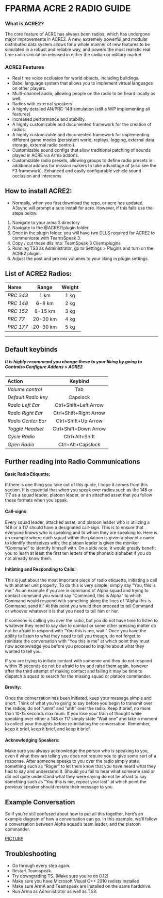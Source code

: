 # FPARMA ACRE 2 RADIO GUIDE

### What is ACRE2?
The core feature of ACRE has always been radios, which has undergone major improvements in ACRE2. A new, extremely powerful and modular distributed data system allows for a whole manner of new features to be simulated in a robust and reliable way, and powers the most realistic real time radio simulation released in either the civilian or military market.


### ACRE2 Features

* Real time voice occlusion for world objects, including buildings.
* Babel language system that allows you to implement virtual languages on other players.
* Multi-channel audio, allowing people on the radio to be heard locally as well.
* Radios with external speakers.
* A highly detailed AN/PRC-148 simulation (still a WIP implementing all features).
* Increased performance and stability.
* A highly customizable and documented framework for the creation of radios.
* A highly customizable and documented framework for implementing different game modes (persistent world, replays, logging, external data storage, external radio control).
* Customizable sound configs that allow traditional patching of sounds played in ACRE via Arma addons.
* Customizable radio presets, allowing groups to define radio presets in additional addons for mission makers to take advantage of (also see the F3 framework).
Enhanced and easily configurable vehicle sound occlusion and intercoms.

## How to install ACRE2:
* Normally, when you first download the repo, or acre has updated, A3sync will prompt a auto install for acre. However, if this fails use the steps below.

1. Navigate to your arma 3 directory
2. Navigate to  the @ACRE2\plugin folder
3. Once in the plugin folder, you will have two DLLS required for ACRE2 to communicate with TeamsSpeak 3.
4. Copy / cut these dlls into: TeamSpeak 3 Client\plugins
5. Running TS3 as Administrator, go to Settings > Plugins and turn on the ACRE2 plugin.
6. Adjust the post and pre mix volumes to your liking in plugin settings.

## List of ACRE2 Radios:
| Name | Range | Weight |
| :-----|:-----:| :------:|
|*PRC 343*|1 km|1 kg|
|*PRC 148*|6-8 km|2 kg|
|*PRC 152*|6-15 km|3 kg|
|*PRC 77*|20-30 km|4 kg|
|*PRC 177*|20-30 km|5 kg|
***
## Default keybinds
##### It is highly recommend you change these to your liking by going to Controls>Configure Addons > ACRE2

| Action | Keybind |
| :-----|:-----:|
|*Volume control*| Tab|
|*Default Radio key*| Capslock|
|*Radio Left Ear*| Ctrl+Shift+Left Arrow|
|*Radio Right Ear*| Ctrl+Shift+Right Arrow|
|*Radio Center Ear*| Ctrl+Shift+Up Arrow|
|*Toggle Headset*| Ctrl+Shift+Down Arrow|
|*Cycle Radio*| Ctrl+Alt+Shift|
|*Open Radio*|Ctrl+Alt+Capslock|

## Further reading into Radio Communications

#### Basic Radio Etiquette:
If there is one thing you take out of this guide, I hope it comes from this section. It is essential that when you speak over radios such as the 148 or 117 as a squad leader, platoon leader, or an attached asset that you follow these formats when you speak.

#### Call-signs:
Every squad leader, attached asset, and platoon leader who is utilizing a 148 or a 117 should have a designated call-sign. This is to ensure that everyone knows who is speaking and to whom they are speaking to. Here is an example where each squad within the platoon is given a phonetic name to identify themselves with; the platoon leader is given the moniker “Command” to identify himself with. On a side note, it would greatly benefit you to learn at least the first ten letters of the phonetic alphabet if you do not already know them.

#### Initiating and Responding to Calls:
This is just about the most important piece of radio etiquette, initiating a call with another unit properly. To do this is very simple; simply say “You, this is me.” As an example if you are in command of Alpha squad and trying to contact command you would say “Command, this is Alpha” to which Command would respond with something along the lines of “Alpha this is Command, send it.” At this point you would then proceed to tell Command or whoever whatever it is that you need to tell him or her.

If someone is calling you over the radio, but you do not have time to listen to whatever they need to say due to combat or some other pressing matter do not be afraid to respond with “You this is me, wait.” Once you have the ability to listen to what they need to tell you though, do not forget to reinitiate the conversation with “You this is me” at which point they must now acknowledge you before you proceed to inquire about what they wanted to tell you.

If you are trying to initiate contact with someone and they do not respond within 15 seconds do not be afraid to try and raise them again, however after the third attempt of making contact and failing it may be time to dispatch a squad to search for the missing squad or platoon commander.

#### Brevity:
Once the conversation has been initiated, keep your message simple and short. Think of what you’re going to say before you begin to transmit over the radios, do not “umm” and “uhh” over the radio. Keep it brief, no more than 10-15 seconds maximum. If you lose your train of thought while speaking over either a 148 or 117 simply state “Wait one” and take a moment to collect your thoughts before re-initiating the conversation. Remember, keep it brief, keep it brief, and keep it brief.

#### Acknowledging Speakers:
Make sure you always acknowledge the person who is speaking to you, even if what they are telling you does not require you to give some sort of a response. After someone speaks to you over the radio simply state something such as “Roger” to let them know that you have heard what they had to say and understand it. Should you fail to hear what someone said or did not quite understand what they were saying do not be afraid to say something such as “You this is me, repeat your last” at which point the previous speaker should restate their message to you.

## Example Conversation
So if you’re still confused about how to put all this together, here’s an example diagram of how a conversation can go. In this example, we’ll follow a conversation between Alpha squad’s team leader, and the platoon commander.


[PICTURE](https://vgy.me/lMUCwW.png)


## Troubleshooting
* Go through every step again.
* Restart Teamspeak.
* Try downgrading TS. (Make sure you're on 0.12)
* Make sure you have Microsoft Visual C++ 2010 redists installed
* Make sure ArmA and Teamspeak are installed on the same harddrive.
* Run Arma as Administrator as well as TS3.
